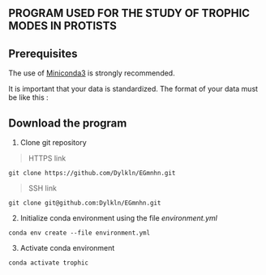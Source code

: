 ## PROGRAM USED FOR THE STUDY OF TROPHIC MODES IN PROTISTS

## Prerequisites

The use of [Miniconda3](https://docs.conda.io/en/latest/miniconda.html) is strongly recommended.

It is important that your data is standardized.
The format of your data must be like this :


## Download the program

1. Clone git repository

> HTTPS link

```
git clone https://github.com/Dylkln/EGmnhn.git
```

> SSH link

```
git clone git@github.com:Dylkln/EGmnhn.git
```

2. Initialize conda environment using the file *environment.yml*

```
conda env create --file environment.yml
```

3. Activate conda environment

```
conda activate trophic
```